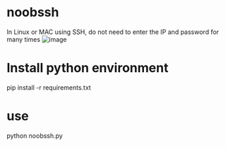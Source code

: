 # noobssh
In Linux or MAC using SSH, do not need to enter the IP and password for many times
 ![image](http://img.noobw.com/post-5fe10a50-be31-11e6-a18a-00163e0034f9.png)

# Install python environment
pip install -r requirements.txt

# use
python noobssh.py
